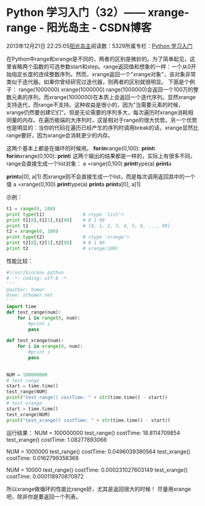 
# Python 学习入门（32）—— xrange-range - 阳光岛主 - CSDN博客

2013年12月21日 22:25:05[阳光岛主](https://me.csdn.net/sunboy_2050)阅读数：5329所属专栏：[Python 学习入门](https://blog.csdn.net/column/details/python-learning.html)



在Python中range和xrange是不同的，两者的区别是微妙的。为了简单起见，这里省略两个函数的可选参数start和step。range返回值和想象的一样：一个从0开始指定长度的连续整数序列。然而，xrange返回一个"xrange对象"，该对象非常类似于迭代器。如果你曾经研究过迭代器，则两者的区别就很明显。
下面是个例子：
range(1000000)
xrange(1000000)
range(1000000)会返回一个100万的整数元素的序列，而xrange(1000000)在本质上会返回一个迭代序列。显然xrange支持迭代，而range不支持。这种收益是很小的，因为"当需要元素的时候，xrange仍然要创建它们"。但是无论需要的序列多大，每次遍历时xrange消耗相同量的内存。在遍历极端的大序列时，这是相对于range的很大优势。另一个优势也是明显的：当你的代码在遍历已经产生的序列时调用break的话，xrange显然比range要好，因为xrange会消耗更少的内存。

这两个基本上都是在循环的时候用。
**for**i**in**range(0,100):
**print**i
**for**i**in**xrange(0,100):
**print**i
这两个输出的结果都是一样的，实际上有很多不同，range会直接生成一个list对象：
a =range(0,100)
**print**type(a)
**print**a

**print**a[0], a[1]
而xrange则不会直接生成一个list，而是每次调用返回其中的一个值
a =xrange(0,100)
**print**type(a)
**print**a
**print**a[0], a[1]

示例：

```python
t1 = range(0, 100)
print type(t1)              # <type 'list'>
print t1[0],t1[1],t1[99]    # 0 1 99
print t1                    # [0, 1, 2, 3, 4, 5, 6, ..., 99]
t2 = xrange(0, 100)  
print type(t2)              # <type 'xrange'>
print t2[0],t2[1],t2[99]    # 0 1 99
print t2                    # xrange(100)
```
性能比较：

```python
#!/usr/bin/env python
# -*- coding: utf-8 -*-
'''
@author: homer
@see: ithomer.net
'''
import time
def test_range(num):
    for i in range(0, num):
        #print i
        pass
        
def test_xrange(num):
    for i in xrange(0, num):
        #print i
        pass
    
    
NUM = 100000000
# test range
start = time.time()
test_range(NUM)
print("test_range() costTime: " + str(time.time() - start))
# test xrange
start = time.time()
test_xrange(NUM)
print("test_xrange() costTime: " + str(time.time() - start))
```
运行结果：
NUM = 100000000
test_range() costTime: 18.8114709854
test_xrange() costTime: 1.08277893066

NUM = 1000000
test_range() costTime: 0.0496039390564
test_xrange() costTime: 0.0162799358368

NUM = 10000
test_range() costTime: 0.000231027603149
test_xrange() costTime: 0.000118970870972

所以xrange做循环的性能比range好，尤其是返回很大的时候！
尽量用xrange吧，除非你是要返回一个列表。



